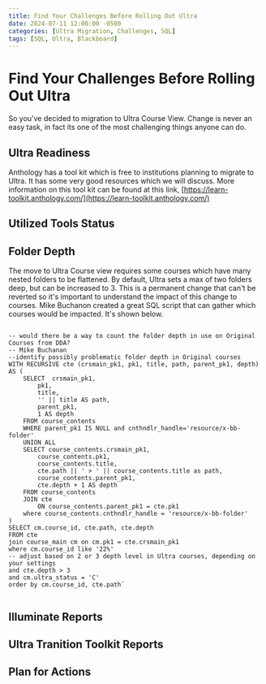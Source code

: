 ```yaml
---
title: Find Your Challenges Before Rolling Out Ultra
date: 2024-07-11 12:00:00 -0500
categories: [Ultra Migration, Challenges, SQL]
tags: [SQL, Ultra, Blackboard]
---
```


# Find Your Challenges Before Rolling Out Ultra

So you've decided to migration to Ultra Course View. Change is never an easy task, in fact its one of the most challenging things anyone can do. 

## Ultra Readiness

Anthology has a tool kit which is free to institutions planning to migrate to Ultra. It has some very good resources which we will discuss. More information on this tool kit can be found at this link, [https://learn-toolkit.anthology.com/](https://learn-toolkit.anthology.com/)

## Utilized Tools Status


## Folder Depth

The move to Ultra Course view requires some courses which have many nested folders to be flattened. By default, Ultra sets a max of two folders deep, but can be increased to 3. This is a permanent change that can't be reverted so it's important to understand the impact of this change to courses. Mike Buchanon created a great SQL script that can gather which courses would be impacted. It's shown below.

```

-- would there be a way to count the folder depth in use on Original Courses from DDA?
-- Mike Buchanan
--identify possibly problematic folder depth in Original courses
WITH RECURSIVE cte (crsmain_pk1, pk1, title, path, parent_pk1, depth)  AS (
    SELECT  crsmain_pk1,
        pk1,
        title,
        '' || title AS path,
        parent_pk1,
        1 AS depth
    FROM course_contents
    WHERE parent_pk1 IS NULL and cnthndlr_handle='resource/x-bb-folder'
    UNION ALL
    SELECT course_contents.crsmain_pk1,
        course_contents.pk1,
        course_contents.title,
        cte.path || ' > ' || course_contents.title as path,
        course_contents.parent_pk1,
        cte.depth + 1 AS depth
    FROM course_contents
    JOIN cte
        ON course_contents.parent_pk1 = cte.pk1
    where course_contents.cnthndlr_handle = 'resource/x-bb-folder'
)
SELECT cm.course_id, cte.path, cte.depth
FROM cte
join course_main cm on cm.pk1 = cte.crsmain_pk1
where cm.course_id like '22%'
-- adjust based on 2 or 3 depth level in Ultra courses, depending on your settings
and cte.depth > 3
and cm.ultra_status = 'C'
order by cm.course_id, cte.path`


```


## Illuminate Reports


## Ultra Tranition Toolkit Reports


## Plan for Actions

